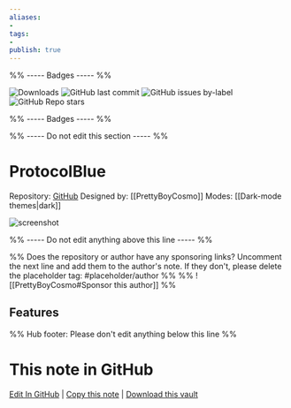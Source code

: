 ```yaml
---
aliases:
- 
tags: 
- 
publish: true
---
```


%% ----- Badges ----- %%

![Downloads](https://img.shields.io/badge/downloads-3666-573E7A?style=for-the-badge&logo=)
![GitHub last commit](https://img.shields.io/github/last-commit/PrettyBoyCosmo/ProtocolBlue?color=573E7A&label=last%20update&logo=github&style=for-the-badge)
![GitHub issues by-label](https://img.shields.io/github/issues/PrettyBoyCosmo/ProtocolBlue/help%20wanted?color=573E7A&logo=github&style=for-the-badge) 
![GitHub Repo stars](https://img.shields.io/github/stars/PrettyBoyCosmo/ProtocolBlue?color=573E7A&logo=github&style=for-the-badge)

%% ----- Badges ----- %%

%% ----- Do not edit this section ----- %%

# ProtocolBlue

Repository: [GitHub](https://github.com/PrettyBoyCosmo/ProtocolBlue)
Designed by: [[PrettyBoyCosmo]]
Modes: [[Dark-mode themes|dark]]



![screenshot](https://github.com/PrettyBoyCosmo/ProtocolBlue/raw/HEAD/assets/image.png)

%% ----- Do not edit anything above this line ----- %% 

%% Does the repository or author have any sponsoring links? Uncomment the next line and add them to the author's note. If they don't, please delete the placeholder tag: #placeholder/author %%
%% ![[PrettyBoyCosmo#Sponsor this author]] %%


## Features



%% Hub footer: Please don't edit anything below this line %%

# This note in GitHub

<span class="git-footer">[Edit In GitHub](https://github.dev/obsidian-community/obsidian-hub/blob/main/02%20-%20Community%20Expansions/02.05%20All%20Community%20Expansions/Themes/ProtocolBlue.md "git-hub-edit-note") | [Copy this note](https://raw.githubusercontent.com/obsidian-community/obsidian-hub/main/02%20-%20Community%20Expansions/02.05%20All%20Community%20Expansions/Themes/ProtocolBlue.md "git-hub-copy-note") | [Download this vault](https://github.com/obsidian-community/obsidian-hub/archive/refs/heads/main.zip "git-hub-download-vault") </span>
